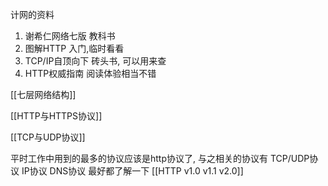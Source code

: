 计网的资料
1. 谢希仁网络七版    教科书
2. 图解HTTP    入门,临时看看
3. TCP/IP自顶向下    砖头书, 可以用来查
4. HTTP权威指南  阅读体验相当不错


[[七层网络结构]]

[[HTTP与HTTPS协议]]

[[TCP与UDP协议]]


平时工作中用到的最多的协议应该是http协议了, 与之相关的协议有  TCP/UDP协议 IP协议 DNS协议  最好都了解一下
[[HTTP v1.0 v1.1 v2.0]]